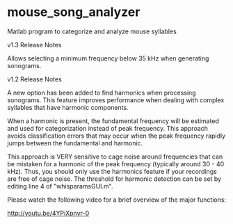 mouse_song_analyzer
===================

Matlab program to categorize and analyze mouse syllables


v1.3 Release Notes

Allows selecting a minimum frequency below 35 kHz when generating sonograms.



v1.2 Release Notes

A new option has been added to find harmonics when processing sonograms. This feature improves performance when dealing with complex syllables that have harmonic components.

When a harmonic is present, the fundamental frequency will be estimated and used for categorization instead of peak frequency. This approach avoids classification errors that may occur when the peak frequency rapidly jumps between the fundamental and harmonic.

This approach is VERY sensitive to cage noise around frequencies that can be mistaken for a harmonic of the peak frequency (typically around 30 - 40 kHz). Thus, you should only use the harmonics feature if your recordings are free of cage noise.
The threshold for harmonic detection can be set by editing line 4 of "whisparamsGUI.m".


Please watch the following video for a brief overview of the major functions:

http://youtu.be/4YPiXpnyr-0
